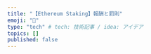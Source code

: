 ```yaml
---
title: "【Ethereum Staking】報酬と罰則"
emoji: "📘"
type: "tech" # tech: 技術記事 / idea: アイデア
topics: []
published: false
---
```

